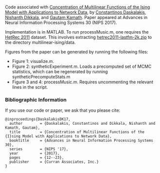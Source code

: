 Code associated with [Concentration of Multilinear Functions of the Ising Model with Applications to Network Data](https://arxiv.org/abs/1710.04170), by [Constantinos Daskalakis](http://people.csail.mit.edu/costis/), [Nishanth Dikkala](http://people.csail.mit.edu/nishanthd/), and [Gautam Kamath](http://www.gautamkamath.com/).
Paper appeared at Advances in Neural Information Processing Systems 30 (NIPS 2017).

Implementation is in MATLAB.
To run processMusic.m, one requires the [HetRec 2011](https://grouplens.org/datasets/hetrec-2011/) dataset.
This involves extracting [hetrec2011-lastfm-2k.zip](http://files.grouplens.org/datasets/hetrec2011/hetrec2011-lastfm-2k.zip) to the directory multilinear-ising/data.

Figures from the paper can be generated by running the following files:
* Figure 1: visualize.m.
* Figure 2: syntheticExperiment.m. Loads a precomputed set of MCMC statistics, which can be regenerated by running syntheticPrecomputeStats.m
* Figure 3 and 4: processMusic.m. Requires uncommenting the relevant lines in the script. 

### Bibliographic Information

If you use our code or paper, we ask that you please cite:
```
@inproceedings{DaskalakisDK17,
  author        = {Daskalakis, Constantinos and Dikkala, Nishanth and Kamath, Gautam},
  title         = {Concentration of Multilinear Functions of the {I}sing Model with Applications to Network Data},
  booktitle     = {Advances in Neural Information Processing Systems 30},
  series        = {NIPS '17},
  year          = {2017},
  pages         = {12--23},
  publisher     = {Curran Associates, Inc.}
}
```
